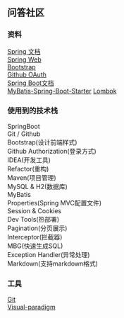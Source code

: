 ## 问答社区

### 资料
[Spring 文档](https://spring.io.guides)  
[Spring Web](https://spring.io.guides/gs/serving-web-content/)   
[Bootstrap](https://v3.bootcss.com/)  
[Github OAuth](https://developer.github.com/apps/building-oauth-apps/creating-an-oauth-app)  
[Spring Boot文档](https://docs.spring.io/spring-boot/docs/2.0.0.RC1/reference/htmlsingle/)  
[MyBatis-Spring-Boot-Starter](http://mybatis.org/spring-boot-starter/mybatis-spring-boot-autoconfigure/)
[Lombok](https://projectlombok.org/setup/maven)

### 使用到的技术栈
SpringBoot  
Git / Github  
Bootstrap(设计前端样式)  
Github Authorization(登录方式)  
IDEA(开发工具)  
Refactor(重构)  
Maven(项目管理)  
MySQL & H2(数据库)  
MyBatis  
Properties(Spring MVC配置文件)  
Session & Cookies  
Dev Tools(热部署)  
Pagination(分页展示)  
Interceptor(拦截器)  
MBG(快速生成SQL)  
Exception Handler(异常处理)  
Markdown(支持markdown格式)

### 工具
[Git](https://git-scm.com/download)  
[Visual-paradigm](https://www.visual-paradigm.com)